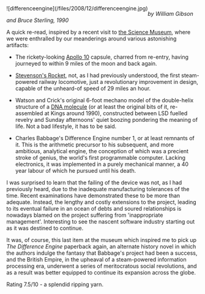 <!--
.. title: The Difference Engine
.. slug: the-difference-engine
.. date: 2008-12-11 09:19:16-06:00
.. tags: geek,journal,media,book,exhibits,fiction,science-fiction,novel,stirling
.. type: text
-->

<span style="float: left">
![differenceengine](/files/2008/12/differenceengine.jpg)
</span>

*by William Gibson and Bruce Sterling, 1990*

A quick re-read, inspired by a recent visit to [the Science
Museum](http://www.sciencemuseum.org.uk/), where we were enthralled by
our meanderings around various astonishing artifacts:

- The rickety-looking [Apollo
  10](http://en.wikipedia.org/wiki/Apollo_10) capsule, charred from
  re-entry, having journeyed to within 9 miles of the moon and back
  again.

- [Stevenson's
  Rocket](http://en.wikipedia.org/wiki/Stephenson%27s_Rocket), not, as
  I had previously understood, the first steam-powered railway
  locomotive, just a revolutionary improvement in design, capable of
  the unheard-of speed of 29 miles an hour.

- Watson and Crick's original 6-foot mechano model of the double-helix
  structure of a [DNA molecule](http://en.wikipedia.org/wiki/DNA) (or
  at least the original bits of it, re-assembled at Kings around
  1990), constructed between LSD fuelled revelry and Sunday
  afternoons' quiet boozing pondering the meaning of life. Not a bad
  lifestyle, it has to be said.

- Charles Babbage's Difference Engine number 1, or at least remnants
  of it. This is the arithmetic precursor to his subsequent, and more
  ambitious, analytical engine, the conception of which was a precient
  stroke of genius, the world's first programmable computer. Lacking
  electronics, it was implemented in a purely mechanical manner, a 40
  year labour of which he pursued until his death.

I was surprised to learn that the failing of the device was not, as I
had previously heard, due to the inadequate manufacturing tolerances of
the time. Recent examinations have demonstrated these to be more than
adequate. Instead, the lengthy and costly extensions to the project,
leading to its eventual failure in an ocean of debts and soured
relationships is nowadays blamed on the project suffering from
'inappropriate management'. Interesting to see the nascent software
industry starting out as it was destined to continue.

It was, of course, this last item at the museum which inspired me to
pick up *The Difference Engine* paperback again, an alternate history
novel in which the authors indulge the fantasy that Babbage's project
had been a success, and the British Empire, in the upheaval of a
steam-powered information processing era, underwent a series of
meritocratous social revolutions, and as a result was better equipped to
continue its expansion across the globe.

Rating 7.5/10 - a splendid ripping yarn.

<br style="clear: both" />
